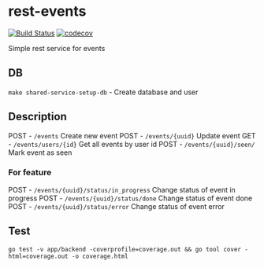 # rest-events
[![Build Status](https://github.com/jtrw/micro-rest-events/workflows/Go/badge.svg)](https://github.com/jtrw/micro-rest-events/actions)
[![codecov](https://codecov.io/gh/jtrw/micro-rest-events/branch/master/graph/badge.svg?token=MXC3NMIN2V)](https://codecov.io/gh/jtrw/micro-rest-events)

Simple rest service for events

## DB

`make shared-service-setup-db` - Create database and user


## Description

POST - `/events` Create new event
POST - `/events/{uuid}` Update event
GET - `/events/users/{id}` Get all events by user id
POST - `/events/{uuid}/seen/` Mark event as seen

### For feature 
POST - `/events/{uuid}/status/in_progress` Change status of event in progress
POST - `/events/{uuid}/status/done` Change status of event done
POST - `/events/{uuid}/status/error` Change status of event error

## Test
`go test -v app/backend -coverprofile=coverage.out && go tool cover -html=coverage.out -o coverage.html`
